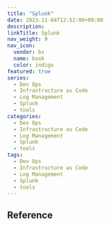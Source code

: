 ```yaml
---
title: "Splunk"
date: 2023-11-04T12:52:00+09:00
description:
linkTitle: Splunk
nav_weight: 9
nav_icon:
  vendor: bs
  name: book
  color: indigo
featured: true
series:
  - Dev Ops
  - Infrastructure as Code
  - Log Management
  - Splunk
  - tools
categories:
  - Dev Ops
  - Infrastructure as Code
  - Log Management
  - Splunk
  - tools
tags:
  - Dev Ops
  - Infrastructure as Code
  - Log Management
  - Splunk
  - tools
---
```


## Reference
